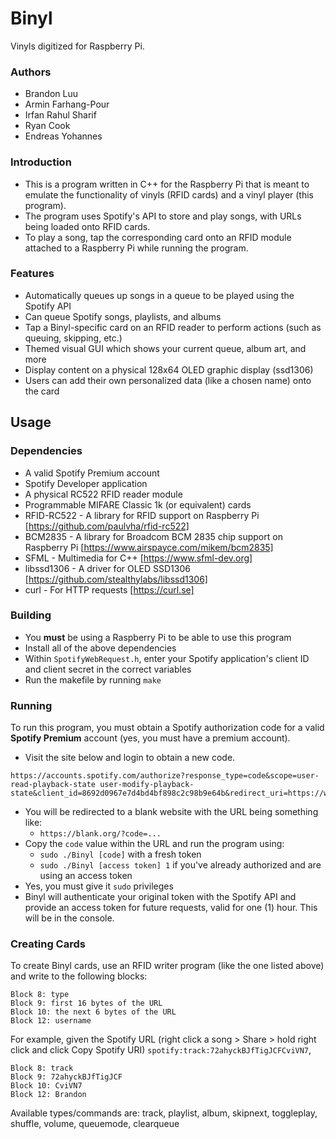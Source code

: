 # Binyl

Vinyls digitized for Raspberry Pi.

### Authors
* Brandon Luu
* Armin Farhang-Pour
* Irfan Rahul Sharif
* Ryan Cook
* Endreas Yohannes

### Introduction
* This is a program written in C++ for the Raspberry Pi that is meant to emulate the functionality of vinyls (RFID cards) and a vinyl player (this program).
* The program uses Spotify's API to store and play songs, with URLs being loaded onto RFID cards.
* To play a song, tap the corresponding card onto an RFID module attached to a Raspberry Pi while running the program.

### Features
* Automatically queues up songs in a queue to be played using the Spotify API
* Can queue Spotify songs, playlists, and albums
* Tap a Binyl-specific card on an RFID reader to perform actions (such as queuing, skipping, etc.)
* Themed visual GUI which shows your current queue, album art, and more
* Display content on a physical 128x64 OLED graphic display (ssd1306)
* Users can add their own personalized data (like a chosen name) onto the card

## Usage

### Dependencies
* A valid Spotify Premium account
* Spotify Developer application
* A physical RC522 RFID reader module
* Programmable MIFARE Classic 1k (or equivalent) cards
* RFID-RC522 - A library for RFID support on Raspberry Pi [https://github.com/paulvha/rfid-rc522]
* BCM2835 - A library for Broadcom BCM 2835 chip support on Raspberry Pi [https://www.airspayce.com/mikem/bcm2835]
* SFML - Multimedia for C++ [https://www.sfml-dev.org]
* libssd1306 - A driver for OLED SSD1306 [https://github.com/stealthylabs/libssd1306]
* curl - For HTTP requests [https://curl.se]

### Building
* You **must** be using a Raspberry Pi to be able to use this program
* Install all of the above dependencies
* Within `SpotifyWebRequest.h`, enter your Spotify application's client ID and client secret in the correct variables
* Run the makefile by running `make`

### Running
To run this program, you must obtain a Spotify authorization code for a valid **Spotify Premium** account (yes, you must have a premium account).
* Visit the site below and login to obtain a new code.
```
https://accounts.spotify.com/authorize?response_type=code&scope=user-read-playback-state user-modify-playback-state&client_id=8692d0967e7d4bd4bf898c2c98b9e64b&redirect_uri=https://www.blank.org
```
* You will be redirected to a blank website with the URL being something like:
    * `https://blank.org/?code=...`
* Copy the `code` value within the URL and run the program using:
    * `sudo ./Binyl [code]` with a fresh token
    * `sudo ./Binyl [access token] 1` if you've already authorized and are using an access token
* Yes, you must give it `sudo` privileges
* Binyl will authenticate your original token with the Spotify API and provide an access token for future requests, valid for one (1) hour. This will be in the console.

### Creating Cards
To create Binyl cards, use an RFID writer program (like the one listed above) and write to the following blocks:
```
Block 8: type
Block 9: first 16 bytes of the URL
Block 10: the next 6 bytes of the URL
Block 12: username
```

For example, given the Spotify URL (right click a song > Share > hold right click and click Copy Spotify URI) `spotify:track:72ahyckBJfTigJCFCviVN7`,
```
Block 8: track
Block 9: 72ahyckBJfTigJCF
Block 10: CviVN7
Block 12: Brandon
```

Available types/commands are: track, playlist, album, skipnext, toggleplay, shuffle, volume, queuemode, clearqueue
